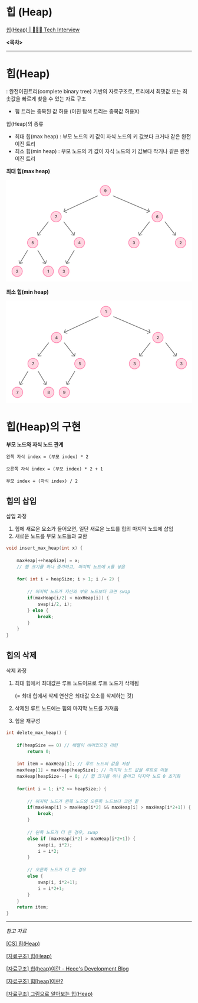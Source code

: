 # 힙 (Heap)

[힙(Heap) | 👨🏻‍💻 Tech Interview](https://gyoogle.dev/blog/computer-science/data-structure/Heap.html)

**<목차>**

---

# 힙(Heap)

: 완전이진트리(complete binary tree) 기반의 자료구조로, 트리에서 최댓값 또는 최솟값을 빠르게 찾을 수 있는 자료 구조

- 힙 트리는 중복된 값 허용 (이진 탐색 트리는 중복값 허용X)

힙(Heap)의 종류

- 최대 힙(max heap) : 부모 노드의 키 값이 자식 노드의 키 값보다 크거나 같은 완전 이진 트리
- 최소 힙(min heap) : 부모 노드의 키 값이 자식 노드의 키 값보다 작거나 같은 완전 이진 트리

**최대 힙(max heap)**

![image.png](assets/image.png)

**최소 힙(min heap)**

![image.png](assets/image%201.png)

# 힙(Heap)의 구현

**부모 노드와 자식 노드 관계**

```
왼쪽 자식 index = (부모 index) * 2

오른쪽 자식 index = (부모 index) * 2 + 1

부모 index = (자식 index) / 2
```

## 힙의 삽입

삽입 과정

1. 힙에 새로운 요소가 들어오면, 일단 새로운 노드를 힙의 마지막 노드에 삽입
2. 새로운 노드를 부모 노드들과 교환

```cpp
void insert_max_heap(int x) {

    maxHeap[++heapSize] = x;
    // 힙 크기를 하나 증가하고, 마지막 노드에 x를 넣음

    for( int i = heapSize; i > 1; i /= 2) {

        // 마지막 노드가 자신의 부모 노드보다 크면 swap
        if(maxHeap[i/2] < maxHeap[i]) {
            swap(i/2, i);
        } else {
            break;
        }
    }
}
```

## 힙의 삭제

삭제 과정

1. 최대 힙에서 최대값은 루트 노드이므로 루트 노드가 삭제됨

   (= 최대 힙에서 삭제 연산은 최대값 요소를 삭제하는 것)

2. 삭제된 루트 노드에는 힙의 마지막 노드를 가져옴
3. 힙을 재구성

```cpp
int delete_max_heap() {

    if(heapSize == 0) // 배열이 비어있으면 리턴
        return 0;

    int item = maxHeap[1]; // 루트 노드의 값을 저장
    maxHeap[1] = maxHeap[heapSize]; // 마지막 노드 값을 루트로 이동
    maxHeap[heapSize--] = 0; // 힙 크기를 하나 줄이고 마지막 노드 0 초기화

    for(int i = 1; i*2 <= heapSize;) {

        // 마지막 노드가 왼쪽 노드와 오른쪽 노드보다 크면 끝
        if(maxHeap[i] > maxHeap[i*2] && maxHeap[i] > maxHeap[i*2+1]) {
            break;
        }

        // 왼쪽 노드가 더 큰 경우, swap
        else if (maxHeap[i*2] > maxHeap[i*2+1]) {
            swap(i, i*2);
            i = i*2;
        }

        // 오른쪽 노드가 더 큰 경우
        else {
            swap(i, i*2+1);
            i = i*2+1;
        }
    }
    return item;
}
```

---

_참고 자료_

[[CS] 힙(Heap)](https://velog.io/@rlvy98/CS-%ED%9E%99Heap)

[[자료구조] 힙(Heap)](https://velog.io/@letskuku/%EC%9E%90%EB%A3%8C%EA%B5%AC%EC%A1%B0-%ED%9E%99Heap)

[[자료구조] 힙(heap)이란 - Heee's Development Blog](https://gmlwjd9405.github.io/2018/05/10/data-structure-heap.html)

[[자료구조] 힙[heap]이란?](https://velog.io/@bada308/%EC%9E%90%EB%A3%8C%EA%B5%AC%EC%A1%B0-%ED%9E%99heap%EC%9D%B4%EB%9E%80)

[[자료구조] 그림으로 알아보는 힙(Heap)](https://velog.io/@emplam27/%EC%9E%90%EB%A3%8C%EA%B5%AC%EC%A1%B0-%EA%B7%B8%EB%A6%BC%EC%9C%BC%EB%A1%9C-%EC%95%8C%EC%95%84%EB%B3%B4%EB%8A%94-%ED%9E%99Heap)
